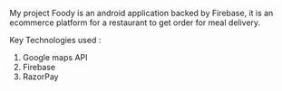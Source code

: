 My project Foody is an android application backed by Firebase, it is an ecommerce platform for a restaurant to get order for meal delivery.

Key Technologies used :
1. Google maps API
2. Firebase
3. RazorPay
   
